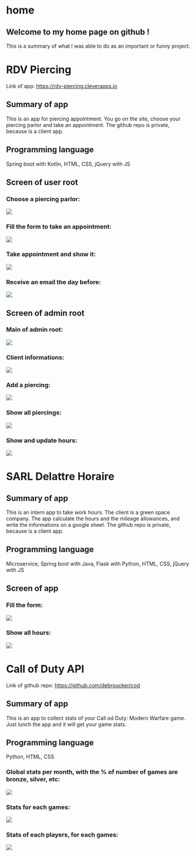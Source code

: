 # home

## Welcome to my home page on github !
This is a summary of what I was able to do as an important or funny project.


# RDV Piercing
Link of app: https://rdv-piercing.cleverapps.io
## Summary of app
This is an app for piercing appointment. You go on the site, choose your piercing parlor and take an appointment.
The github repo is private, because is a client app.
## Programming language
Spring boot with Kotlin, HTML, CSS, jQuery with JS
## Screen of user root
### Choose a piercing parlor:
![](rdv-piercing/1.png)
### Fill the form to take an appointment:
![](rdv-piercing/2.png)
### Take appointment and show it:
![](rdv-piercing/3.png)
### Receive an email the day before:
![](rdv-piercing/8.JPEG)
## Screen of admin root
### Main of admin root:
![](rdv-piercing/4.png)
### Client informations:
![](rdv-piercing/5.jpg)
### Add a piercing:
![](rdv-piercing/7.png)
### Show all piercings:
![](rdv-piercing/6.png)
### Show and update hours:
![](rdv-piercing/8.png)


# SARL Delattre Horaire
## Summary of app
This is an intern app to take work hours. The client is a green space company. The app calculate the hours and the mileage allowances, and write the informations on a google sheet. The github repo is private, because is a client app.
## Programming language
Microservice, Spring boot with Java, Flask with Python, HTML, CSS, jQuery with JS
## Screen of app
### Fill the form:
![](sarl-delattre/1.jpg)
### Show all hours:
![](sarl-delattre/2.JPEG)


# Call of Duty API
Link of github repo: https://github.com/debroucker/cod
## Summary of app
This is an app to collect stats of your Call od Duty: Modern Warfare game. Just lunch the app and it will get your game stats.
## Programming language
Python, HTML, CSS
### Global stats per month, with the % of number of games are bronze, silver, etc:
![](cod/1.JPEG)
### Stats for each games:
![](cod/2.JPEG)
### Stats of each players, for each games:
![](cod/3.JPEG)

